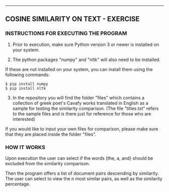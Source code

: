 --------------------------------------------
COSINE SIMILARITY ON TEXT - EXERCISE
--------------------------------------------

### INSTRUCTIONS FOR EXECUTING THE PROGRAM

1) Prior to execution, make sure Python version 3 or
newer is installed on your system.

2) The python packages "numpy" and "nltk" will also
need to be installed.

If these are not installed on your system, you can
install them using the following commands:

	$ pip install numpy
	$ pip install nltk

3) In the repository you will find the folder "files"
which contains a collection of greek poet's Cavafy
works translated in English as a sample for testing
the similarity comparison. (The file "titles.txt"
refers to the sample files and is there just for
reference for those who are interested)

If you would like to input your own files for
comparison, please make sure that they are placed
inside the folder "files".

### HOW IT WORKS

Upon execution the user can select if the words
{the, a, and} should be excluded from the similarity
comparison.

Then the program offers a list of document pairs
descending by similarity. The user can select to
view the n most similar pairs, as well as the
similarity percentage.

